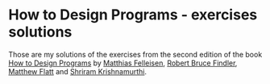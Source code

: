 # How to Design Programs - exercises solutions

Those are my solutions of the exercises from the second edition of the book [How to Design Programs][1] by [Matthias Felleisen][2], [Robert Bruce Findler][3], [Matthew Flatt][4] and [Shriram Krishnamurthi][5].

[1]: https://htdp.org/
[2]: https://en.wikipedia.org/wiki/Matthias_Felleisen
[3]: https://en.wikipedia.org/wiki/Robert_Bruce_Findler
[4]: https://en.wikipedia.org/wiki/Matthew_Flatt
[5]: https://en.wikipedia.org/wiki/Shriram_Krishnamurthi
